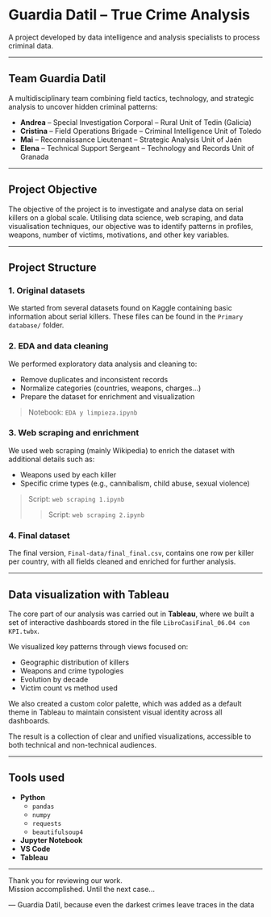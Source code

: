 # Guardia Datil – True Crime Analysis

A project developed by data intelligence and analysis specialists to process criminal data.

---

## Team Guardia Datil

A multidisciplinary team combining field tactics, technology, and strategic analysis to uncover hidden criminal patterns:

- **Andrea** – Special Investigation Corporal – Rural Unit of Tedin (Galicia)  
- **Cristina** – Field Operations Brigade – Criminal Intelligence Unit of Toledo  
- **Mai** – Reconnaissance Lieutenant – Strategic Analysis Unit of Jaén  
- **Elena** – Technical Support Sergeant – Technology and Records Unit of Granada  

---

## Project Objective

The objective of the project is to investigate and analyse data on serial killers on a global scale. Utilising data science, web scraping, and data visualisation techniques, our objective was to identify patterns in profiles, weapons, number of victims, motivations, and other key variables.

---

## Project Structure

### 1. Original datasets

We started from several datasets found on Kaggle containing basic information about serial killers. These files can be found in the `Primary database/` folder.

### 2. EDA and data cleaning

We performed exploratory data analysis and cleaning to:

- Remove duplicates and inconsistent records  
- Normalize categories (countries, weapons, charges...)  
- Prepare the dataset for enrichment and visualization

> Notebook: `EDA y limpieza.ipynb`

### 3. Web scraping and enrichment

We used web scraping (mainly Wikipedia) to enrich the dataset with additional details such as:

- Weapons used by each killer  
- Specific crime types (e.g., cannibalism, child abuse, sexual violence)

> Script: `web scraping 1.ipynb`
> > Script: `web scraping 2.ipynb`

### 4. Final dataset

The final version, `Final-data/final_final.csv`, contains one row per killer per country, with all fields cleaned and enriched for further analysis.

---

## Data visualization with Tableau

The core part of our analysis was carried out in **Tableau**, where we built a set of interactive dashboards stored in the file `LibroCasiFinal_06.04 con KPI.twbx`.

We visualized key patterns through views focused on:

- Geographic distribution of killers  
- Weapons and crime typologies  
- Evolution by decade  
- Victim count vs method used

We also created a custom color palette, which was added as a default theme in Tableau to maintain consistent visual identity across all dashboards.

The result is a collection of clear and unified visualizations, accessible to both technical and non-technical audiences.

---

## Tools used

- **Python**  
  - `pandas`  
  - `numpy`  
  - `requests`  
  - `beautifulsoup4`  
- **Jupyter Notebook**  
- **VS Code**  
- **Tableau**  

---

Thank you for reviewing our work.  
Mission accomplished. Until the next case...

— Guardia Datil, because even the darkest crimes leave traces in the data



